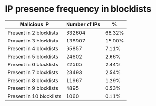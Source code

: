 # IP presence frequency in blocklists
| Malicious IP | Number of IPs | % |
|----|----|----|
| Present in 2 blocklists | 632604 | 68.32% |
| Present in 3 blocklists | 138907 | 15.00% |
| Present in 4 blocklists | 65857 | 7.11% |
| Present in 5 blocklists | 24602 | 2.66% |
| Present in 6 blocklists | 22565 | 2.44% |
| Present in 7 blocklists | 23493 | 2.54% |
| Present in 8 blocklists | 11967 | 1.29% |
| Present in 9 blocklists | 4895 | 0.53% |
| Present in 10 blocklists | 1060 | 0.11% |

